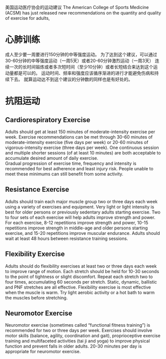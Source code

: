 美国运动医疗协会的运动建议
The American College of Sports Medicine (ACSM) has just released new recommendations on the quantity and quality of exercise for adults, 


心肺训练
========
成人至少要一周要进行150分钟的中等强度运动。
为了达到这个建议，可以通过30-60分钟的中等强度运动（一周5天）或者20-60分钟激烈运动（一周3天）
连续一次的长时间锻炼或者多次短时间（至少10分钟）或者长短结合来达到这个运动量都是可以的。
运动时间、频率和强度应该循序渐进的进行才能避免伤病和持续下去。
就算运动达不到这个建议的分钟数的同样也是有好处的。

抗阻运动
========


Cardiorespiratory Exercise
--------------------------
Adults should get at least 150 minutes of moderate-intensity exercise per week. 
Exercise recommendations can be met through 30-60 minutes of moderate-intensity exercise (five days per week) or 20-60 minutes of vigorous-intensity exercise (three days per week).
One continuous session and multiple shorter sessions (of at least 10 minutes) are both acceptable to accumulate desired amount of daily exercise.  
Gradual progression of exercise time, frequency and intensity is recommended for best adherence and least injury risk.
People unable to meet these minimums can still benefit from some activity.

Resistance Exercise
-------------------
Adults should train each major muscle group two or three days each week using a variety of exercises and equipment.
Very light or light intensity is best for older persons or previously sedentary adults starting exercise.
Two to four sets of each exercise will help adults improve strength and power.
For each exercise, 8-12 repetitions improve strength and power, 10-15 repetitions improve strength in middle-age and older persons starting exercise, and 15-20 repetitions improve muscular endurance.
Adults should wait at least 48 hours between resistance training sessions.

Flexibility Exercise
--------------------
Adults should do flexibility exercises at least two or three days each week to improve range of motion.
Each stretch should be held for 10-30 seconds to the point of tightness or slight discomfort.
Repeat each stretch two to four times, accumulating 60 seconds per stretch.
Static, dynamic, ballistic and PNF stretches are all effective.
Flexibility exercise is most effective when the muscle is warm. Try light aerobic activity or a hot bath to warm the muscles before stretching.

Neuromotor Exercise
--------------------
Neuromotor exercise (sometimes called “functional fitness training”) is recommended for two or three days per week.
Exercises should involve motor skills (balance, agility, coordination and gait), proprioceptive exercise training and multifaceted activities (tai ji and yoga) to improve physical function and prevent falls in older adults.
20-30 minutes per day is appropriate for neuromotor exercise.
